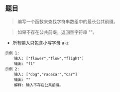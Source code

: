 ## 题目
> 编写一个函数来查找字符串数组中的最长公共前缀。

> 如果不存在公共前缀，返回空字符串 ""。
- 所有输入只包含小写字母 a-z 
```
示例 1:
    输入: ["flower","flow","flight"]
    输出: "fl"
示例 2:
    输入: ["dog","racecar","car"]
    输出: ""
    解释: 输入不存在公共前缀。
```